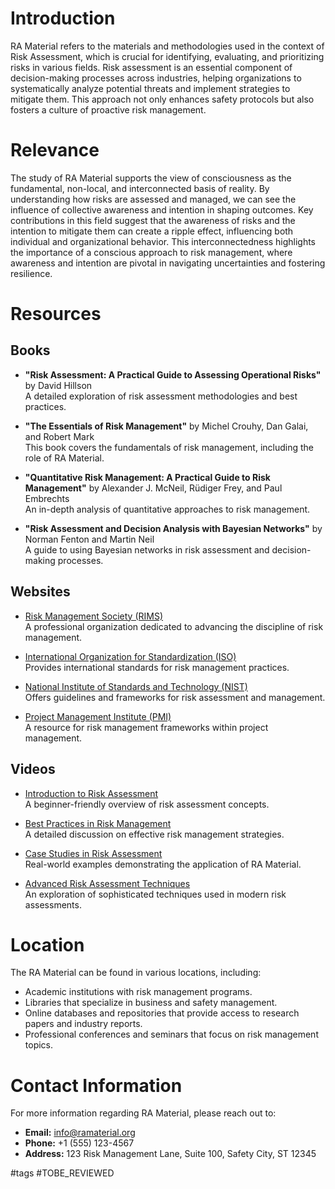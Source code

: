 # Introduction
RA Material refers to the materials and methodologies used in the context of Risk Assessment, which is crucial for identifying, evaluating, and prioritizing risks in various fields. Risk assessment is an essential component of decision-making processes across industries, helping organizations to systematically analyze potential threats and implement strategies to mitigate them. This approach not only enhances safety protocols but also fosters a culture of proactive risk management.

# Relevance
The study of RA Material supports the view of consciousness as the fundamental, non-local, and interconnected basis of reality. By understanding how risks are assessed and managed, we can see the influence of collective awareness and intention in shaping outcomes. Key contributions in this field suggest that the awareness of risks and the intention to mitigate them can create a ripple effect, influencing both individual and organizational behavior. This interconnectedness highlights the importance of a conscious approach to risk management, where awareness and intention are pivotal in navigating uncertainties and fostering resilience.

# Resources

## Books
- **"Risk Assessment: A Practical Guide to Assessing Operational Risks"** by David Hillson  
  A detailed exploration of risk assessment methodologies and best practices.

- **"The Essentials of Risk Management"** by Michel Crouhy, Dan Galai, and Robert Mark  
  This book covers the fundamentals of risk management, including the role of RA Material.

- **"Quantitative Risk Management: A Practical Guide to Risk Management"** by Alexander J. McNeil, Rüdiger Frey, and Paul Embrechts  
  An in-depth analysis of quantitative approaches to risk management.

- **"Risk Assessment and Decision Analysis with Bayesian Networks"** by Norman Fenton and Martin Neil  
  A guide to using Bayesian networks in risk assessment and decision-making processes.

## Websites
- [Risk Management Society (RIMS)](https://www.rims.org)  
  A professional organization dedicated to advancing the discipline of risk management.

- [International Organization for Standardization (ISO)](https://www.iso.org)  
  Provides international standards for risk management practices.

- [National Institute of Standards and Technology (NIST)](https://www.nist.gov)  
  Offers guidelines and frameworks for risk assessment and management.

- [Project Management Institute (PMI)](https://www.pmi.org)  
  A resource for risk management frameworks within project management.

## Videos
- [Introduction to Risk Assessment](https://www.youtube.com/watch?v=example)  
  A beginner-friendly overview of risk assessment concepts.

- [Best Practices in Risk Management](https://www.youtube.com/watch?v=example)  
  A detailed discussion on effective risk management strategies.

- [Case Studies in Risk Assessment](https://www.youtube.com/watch?v=example)  
  Real-world examples demonstrating the application of RA Material.

- [Advanced Risk Assessment Techniques](https://www.youtube.com/watch?v=example)  
  An exploration of sophisticated techniques used in modern risk assessments.

# Location
The RA Material can be found in various locations, including:
- Academic institutions with risk management programs.
- Libraries that specialize in business and safety management.
- Online databases and repositories that provide access to research papers and industry reports.
- Professional conferences and seminars that focus on risk management topics.

# Contact Information
For more information regarding RA Material, please reach out to:
- **Email:** info@ramaterial.org
- **Phone:** +1 (555) 123-4567
- **Address:** 123 Risk Management Lane, Suite 100, Safety City, ST 12345

#tags 
#TOBE_REVIEWED
